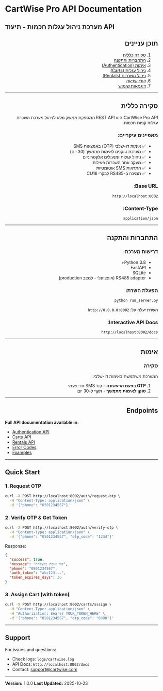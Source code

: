 # CartWise Pro API Documentation
## מערכת ניהול עגלות חכמות - תיעוד API

<div dir="rtl">

## תוכן עניינים

1. [סקירה כללית](#סקירה-כללית)
2. [התחברות והתקנה](#התחברות-והתקנה)
3. [אימות (Authentication)](#אימות)
4. [ניהול עגלות (Carts)](#ניהול-עגלות)
5. [ניהול השכרות (Rentals)](#ניהול-השכרות)
6. [קודי שגיאה](#קודי-שגיאה)
7. [דוגמאות שימוש](#דוגמאות-שימוש)

---

## סקירה כללית

CartWise Pro API היא REST API המספקת ממשק מלא לניהול מערכת השכרת עגלות קניות חכמות.

### מאפיינים עיקריים:
- ✅ אימות דו-שלבי (OTP) באמצעות SMS
- ✅ מערכת טוקנים לאימות מתמשך (30 יום)
- ✅ ניהול עגלות ומנעולים אלקטרוניים
- ✅ מעקב אחר השכרות פעילות
- ✅ התראות SMS אוטומטיות
- ✅ תמיכה ב-RS485 לבקרי CU16

### Base URL:
```
http://localhost:8002
```

### Content-Type:
```
application/json
```

---

## התחברות והתקנה

### דרישות מערכת:
- Python 3.8+
- FastAPI
- SQLite
- RS485 adapter (אופציונלי - למצב production)

### הפעלת השרת:
```bash
python run_server.py
```

השרת יעלה על: `http://0.0.0.0:8002`

### Interactive API Docs:
```
http://localhost:8002/docs
```

---

## אימות

### סקירה
המערכת משתמשת באימות דו-שלבי:
1. **OTP בפעם הראשונה** - קוד SMS חד-פעמי
2. **טוקן לאימות מתמשך** - תקף ל-30 יום

---

## Endpoints

</div>

**Full API documentation available in:**
- [Authentication API](./authentication.md)
- [Carts API](./carts.md)
- [Rentals API](./rentals.md)
- [Error Codes](./error-codes.md)
- [Examples](./examples.md)

---

## Quick Start

### 1. Request OTP
```bash
curl -X POST http://localhost:8002/auth/request-otp \
  -H "Content-Type: application/json" \
  -d '{"phone": "0501234567"}'
```

### 2. Verify OTP & Get Token
```bash
curl -X POST http://localhost:8002/auth/verify-otp \
  -H "Content-Type: application/json" \
  -d '{"phone": "0501234567", "otp_code": "1234"}'
```

Response:
```json
{
  "success": true,
  "message": "קוד אומת בהצלחה",
  "phone": "0501234567",
  "auth_token": "abc123...",
  "token_expires_days": 30
}
```

### 3. Assign Cart (with token)
```bash
curl -X POST http://localhost:8002/carts/assign \
  -H "Content-Type: application/json" \
  -H "Authorization: Bearer YOUR_TOKEN_HERE" \
  -d '{"phone": "0501234567", "otp_code": "0000"}'
```

---

## Support

For issues and questions:
- Check logs: `logs/cartwise.log`
- API Docs: `http://localhost:8002/docs`
- Contact: support@cartwise.com

---

**Version:** 1.0.0
**Last Updated:** 2025-10-23
